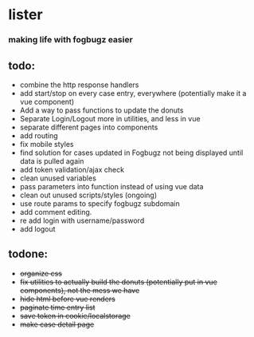 # lister
### making life with fogbugz easier

## todo:
- combine the http response handlers
- add start/stop on every case entry, everywhere (potentially make it a vue component)
- Add a way to pass functions to update the donuts
- Separate Login/Logout more in utilities, and less in vue
- separate different pages into components
- add routing
- fix mobile styles
- find solution for cases updated in Fogbugz not being displayed until data is pulled again
- add token validation/ajax check
- clean unused variables
- pass parameters into function instead of using vue data
- clean out unused scripts/styles (ongoing)
- use route params to specify fogbugz subdomain
- add comment editing.
- re add login with username/password
- add logout

## todone:
- ~~organize css~~
- ~~fix utilities to actually build the donuts (potentially put in vue components), not the mess we have~~ 
- ~~hide html before vue renders~~
- ~~paginate time entry list~~
- ~~save token in cookie/localstorage~~
- ~~make case detail page~~